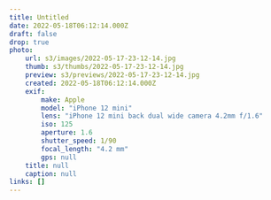 ```yaml
---
title: Untitled
date: 2022-05-18T06:12:14.000Z
draft: false
drop: true
photo:
    url: s3/images/2022-05-17-23-12-14.jpg
    thumb: s3/thumbs/2022-05-17-23-12-14.jpg
    preview: s3/previews/2022-05-17-23-12-14.jpg
    created: 2022-05-18T06:12:14.000Z
    exif:
        make: Apple
        model: "iPhone 12 mini"
        lens: "iPhone 12 mini back dual wide camera 4.2mm f/1.6"
        iso: 125
        aperture: 1.6
        shutter_speed: 1/90
        focal_length: "4.2 mm"
        gps: null
    title: null
    caption: null
links: []
---
```

